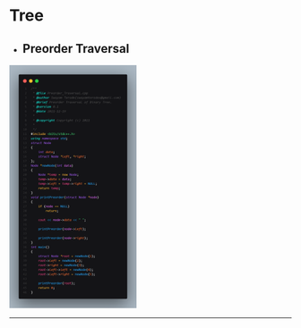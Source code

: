 # Tree

* ## Preorder Traversal

<img src="https://github.com/swayamterode/Codes/blob/main/C%2B%2B/Concepts/Tree/CodeSnap/Pretorder_Traversal.png" width="45%"></img>

---
